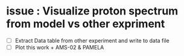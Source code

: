 # issue : Visualize proton spectrum from model vs other expriment
* [ ] Extract Data table from other experiment and write to data file
* [ ] Plot this work + AMS-02 & PAMELA